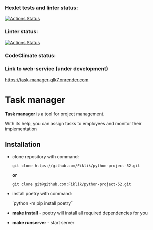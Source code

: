 ### Hexlet tests and linter status:
[![Actions Status](https://github.com/Fiklik/python-project-52/actions/workflows/hexlet-check.yml/badge.svg)](https://github.com/Fiklik/python-project-52/actions)

### Linter status:
[![Actions Status](https://github.com/Fiklik/python-project-52/actions/workflows/linter-check.yml/badge.svg)](https://github.com/Fiklik/python-project-52/actions)

### CodeClimate status:


### Link to web-service (under development)
https://task-manager-qlk7.onrender.com

# Task manager
**Task manager** is a tool for project management. 

With its help, you can assign tasks to employees and monitor their implementation

## Installation
- clone repository with command:

    `git clone https://github.com/Fiklik/python-project-52.git`

    **or**

    `git clone git@github.com:Fiklik/python-project-52.git`

- install poetry with command:

    `python -m pip install poetry``

- **make install** - poetry will install all required dependencies for you
- **make runserver** - start server